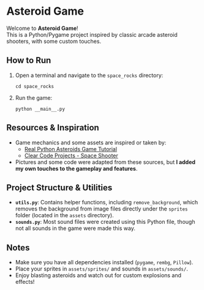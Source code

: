 # Asteroid Game

Welcome to **Asteroid Game**!  
This is a Python/Pygame project inspired by classic arcade asteroid shooters, with some custom touches.

## How to Run

1. Open a terminal and navigate to the `space_rocks` directory:
    ```
    cd space_rocks
    ```
2. Run the game:
    ```
    python __main__.py
    ```

## Resources & Inspiration

- Game mechanics and some assets are inspired or taken by:
  - [Real Python Asteroids Game Tutorial](https://realpython.com/asteroids-game-python/)
  - [Clear Code Projects - Space Shooter](https://github.com/clear-code-projects/5games/tree/main/space%20shooter)
- Pictures and some code were adapted from these sources, but **I added my own touches to the gameplay and features**.

## Project Structure & Utilities

- **`utils.py`**: Contains helper functions, including `remove_background`, which removes the background from image files directly under the `sprites` folder (located in the `assets` directory).
- **`sounds.py`**: Most sound files were created using this Python file, though not all sounds in the game were made this way.

## Notes

- Make sure you have all dependencies installed (`pygame`, `rembg`, `Pillow`).
- Place your sprites in `assets/sprites/` and sounds in `assets/sounds/`.
- Enjoy blasting asteroids and watch out for custom explosions and effects!
